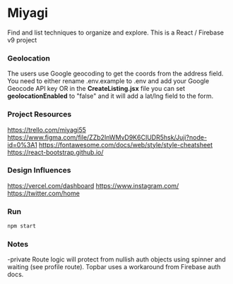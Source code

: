 # Miyagi

Find and list techniques to organize and explore. This is a React / Firebase v9 project

### Geolocation

The users use Google geocoding to get the coords from the address field. You need to either rename .env.example to .env and add your Google Geocode API key OR in the **CreateListing.jsx** file you can set **geolocationEnabled** to "false" and it will add a lat/lng field to the form.

### Project Resources

https://trello.com/miyagi55
https://www.figma.com/file/ZZb2InWMvD9K6CIUDR5hsk/Juji?node-id=0%3A1
https://fontawesome.com/docs/web/style/style-cheatsheet
https://react-bootstrap.github.io/

### Design Influences

https://vercel.com/dashboard
https://www.instagram.com/
https://twitter.com/home

### Run

```bash
npm start
```

### Notes

-private Route logic will protect from nullish auth objects using spinner and waiting (see profile route). Topbar uses a workaround from Firebase auth docs.
